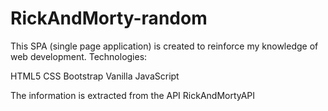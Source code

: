 # RickAndMorty-random

This SPA (single page application) is created to reinforce my knowledge of web development.
Technologies:

HTML5
CSS
Bootstrap
Vanilla JavaScript

The information is extracted from the API RickAndMortyAPI
